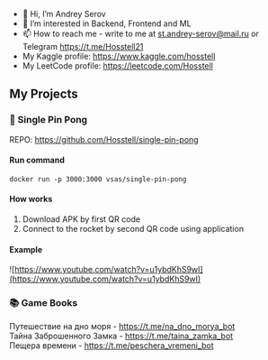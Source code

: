 - 👋 Hi, I’m Andrey Serov
- 👀 I’m interested in Backend, Frontend and ML
- 📫 How to reach me - write to me at st.andrey-serov@mail.ru or Telegram https://t.me/Hosstell21
- My Kaggle profile: https://www.kaggle.com/hosstell
- My LeetCode profile: https://leetcode.com/Hosstell

## My Projects
### :tennis: Single Pin Pong
REPO: https://github.com/Hosstell/single-pin-pong

#### Run command
```
docker run -p 3000:3000 vsas/single-pin-pong
```

#### How works
1. Download APK by first QR code
2. Connect to the rocket by second QR code using application

#### Example
![https://www.youtube.com/watch?v=u1ybdKhS9wI](https://www.youtube.com/watch?v=u1ybdKhS9wI)

### :books: Game Books
Путешествие на дно моря - https://t.me/na_dno_morya_bot  
Тайна Заброшенного Замка - https://t.me/taina_zamka_bot  
Пещера времени - https://t.me/peschera_vremeni_bot  

